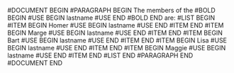 #DOCUMENT BEGIN
		#PARAGRAPH BEGIN
			The members of the #BOLD BEGIN #USE BEGIN lastname #USE END #BOLD END are:
			#LIST BEGIN
				#ITEM BEGIN Homer #USE BEGIN lastname #USE END #ITEM END
				#ITEM BEGIN Marge #USE BEGIN lastname #USE END #ITEM END
				#ITEM BEGIN Bart #USE BEGIN lastname #USE END #ITEM END
				#ITEM BEGIN Lisa #USE BEGIN lastname #USE END #ITEM END
				#ITEM BEGIN Maggie #USE BEGIN lastname #USE END #ITEM END
			#LIST END
		#PARAGRAPH END
#DOCUMENT END
